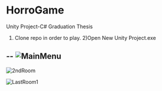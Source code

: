 # HorroGame

Unity Project-C#
Graduation Thesis

1) Clone repo in order to play.
2)Open New Unity Project.exe

--
![MainMenu](https://user-images.githubusercontent.com/40028035/218267526-43fc4089-0493-4ef6-af07-dd28613e0c3a.png)
--
![2ndRoom](https://user-images.githubusercontent.com/40028035/218267557-bd28703f-755d-484e-bd65-6525cde1695c.png)

![LastRoom1](https://user-images.githubusercontent.com/40028035/218267594-d03827e3-97d0-43a8-a42e-83c8763db026.png)
